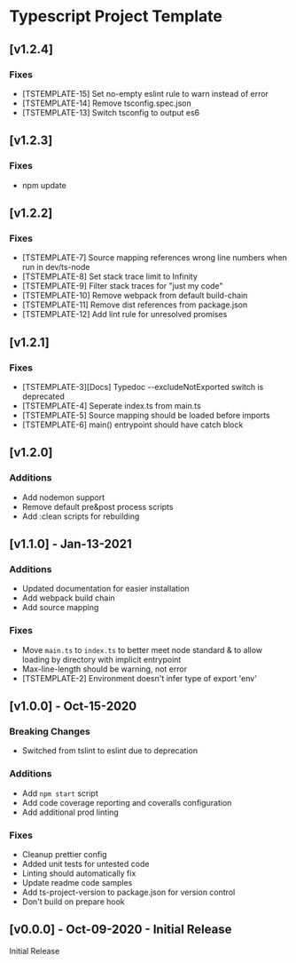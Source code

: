 # Typescript Project Template

## [v1.2.4]

### Fixes
- [TSTEMPLATE-15] Set no-empty eslint rule to warn instead of error
- [TSTEMPLATE-14] Remove tsconfig.spec.json
- [TSTEMPLATE-13] Switch tsconfig to output es6

## [v1.2.3]

### Fixes
- npm update

## [v1.2.2]

### Fixes
- [TSTEMPLATE-7] Source mapping references wrong line numbers when run in dev/ts-node
- [TSTEMPLATE-8] Set stack trace limit to Infinity
- [TSTEMPLATE-9] Filter stack traces for "just my code"
- [TSTEMPLATE-10] Remove webpack from default build-chain
- [TSTEMPLATE-11] Remove dist references from package.json
- [TSTEMPLATE-12] Add lint rule for unresolved promises

## [v1.2.1]

### Fixes
- [TSTEMPLATE-3][Docs] Typedoc --excludeNotExported switch is deprecated
- [TSTEMPLATE-4] Seperate index.ts from main.ts
- [TSTEMPLATE-5] Source mapping should be loaded before imports
- [TSTEMPLATE-6] main() entrypoint should have catch block

## [v1.2.0]

### Additions

- Add nodemon support
- Remove default pre&post process scripts
- Add :clean scripts for rebuilding

## [v1.1.0] - Jan-13-2021

### Additions

- Updated documentation for easier installation
- Add webpack build chain
- Add source mapping

### Fixes

- Move `main.ts` to `index.ts` to better meet node standard & to allow loading by directory with implicit entrypoint
- Max-line-length should be warning, not error
- [TSTEMPLATE-2] Environment doesn't infer type of export 'env'

## [v1.0.0] - Oct-15-2020

### Breaking Changes

- Switched from tslint to eslint due to deprecation

### Additions

- Add `npm start` script
- Add code coverage reporting and coveralls configuration
- Add additional prod linting

### Fixes

- Cleanup prettier config
- Added unit tests for untested code
- Linting should automatically fix
- Update readme code samples
- Add ts-project-version to package.json for version control
- Don't build on prepare hook

## [v0.0.0] - Oct-09-2020 - Initial Release

Initial Release
